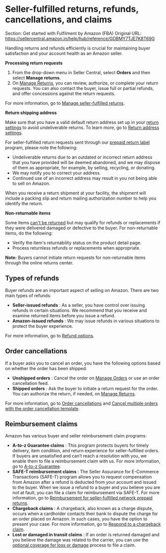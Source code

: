 # Seller-fulfilled returns, refunds, cancellations, and claims

Section: Get started with Fulfilment by Amazon (FBA)
Original URL: https://sellercentral.amazon.in/help/hub/reference/GDBMY7TJE7K8T69G

Handling returns and refunds efficiently is crucial for maintaining buyer
satisfaction and your account health as an Amazon seller.

**Processing return requests**  

  1. From the drop-down menu in Seller Central, select **Orders** and then select **Manage returns**.
  2. On [Manage Returns](/gp/returns/list/v2/ref=xx_myr_dnav_xx?mons_redirect=stck_reroute), you can review, authorize, or complete your return requests. You can also contact the buyer, issue full or partial refunds, and offer concessions against the return requests. 

For more information, go to [Manage seller-fulfilled
returns](/help/hub/reference/G200708210).

**Return shipping address**

Make sure that you have a valid default return address set up in your [return
settings](/gp/returns/settings/) to avoid undeliverable returns. To learn
more, go to [Return address settings](/help/hub/reference/G201711720).

For seller-fulfilled return requests sent through our [prepaid return
label](/help/hub/reference/G202072200) program, please note the following:

  * Undeliverable returns due to an outdated or incorrect return address that you have provided will be deemed abandoned, and we may dispose of them as appropriate, for example, by selling, recycling, or donating.
  * We may notify you to correct your address.
  * Continued use of an incorrect address may result in you not being able to sell on Amazon. 

When you receive a return shipment at your facility, the shipment will include
a packing slip and return mailing authorization number to help you identify
the return.

**Non-returnable items**

Some items [can't be
returned](https://www.amazon.com/gp/help/customer/display.html/?nodeId=GMZNGRA9B5PCJB5F)
but may qualify for refunds or replacements if they were delivered damaged or
defective to the buyer. For non-returnable items, do the following:

  * Verify the item's returnability status on the product detail page.
  * Process returnless refunds or replacements when appropriate.

**Note:** Buyers cannot initiate return requests for non-returnable items
through the online returns center.

## Types of refunds

Buyer refunds are an important aspect of selling on Amazon. There are two main
types of refunds:

  * **Seller-issued refunds** : As a seller, you have control over issuing refunds in certain situations. We recommend that you receive and examine returned items before you issue a refund. 
  * **Amazon-issued refunds** : We may issue refunds in various situations to protect the buyer experience.

For more information, go to [Refund options](/help/hub/reference/G201725630).

## Order cancellations

If a buyer asks you to cancel an order, you have the following options based
on whether the order has been shipped:

  * **Unshipped orders** : Cancel the order on [Manage Orders](/orders-v3/) or use an order cancellation feed.
  * **Shipped orders** : Ask the buyer to initiate a return request for the order. You can authorize the return, if needed, on [Manage Returns](/gp/returns/list).

For more information, go to [Order
cancellations](/help/hub/reference/G201722390) and [Cancel multiple orders
with the order cancellation template](/help/hub/reference/G201576510).

## Reimbursement claims

Amazon has various buyer and seller reimbursement claim programs:

  * **A-to-z Guarantee claims** : This program protects buyers for timely delivery, item condition, and return experience for seller-fulfilled orders. If buyers are unsatisfied and can’t reach a resolution with you, we enable them to file a reimbursement claim with us. For more information, go to [A-to-z Guarantee](https://www.amazon.com/gp/help/customer/display.html?nodeId=201889250).
  * **SAFE-T reimbursement claims** : The Seller Assurance for E-Commerce Transactions (SAFE-T) program allows you to request compensation from Amazon after a refund is deducted from your account and issued to the buyer. When we issue a refund to a buyer and you believe you are not at fault, you can file a claim for reimbursement via SAFE-T. For more information, go to [Reimbursement for seller-fulfilled network prepaid returns](/help/hub/reference/G202175000). 
  * **Chargeback claims** : A chargeback, also known as a charge dispute, occurs when a cardholder contacts their bank to dispute the charge for an order placed on Amazon. In such cases, you have the option to present your case. For more information, go to [Respond to a chargeback claim](/help/hub/reference/G202145040).
  * **Lost or damaged in transit claims** : If an order is returned damaged and you believe the damage was related to the carrier, you can use the [optional coverage for loss or damage](/help/hub/reference/G200204080) process to file a claim.

